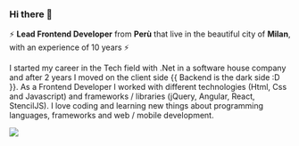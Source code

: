 ### Hi there 👋

<!--
**grandemayta/grandemayta** is a ✨ _special_ ✨ repository because its `README.md` (this file) appears on your GitHub profile.
-->

:zap:  **Lead Frontend Developer** from **Perù** that live in the beautiful city of **Milan**, with an experience of 10 years :zap:

I started my career in the Tech field with .Net in a software house company and after 2 years I moved on the client side {{ Backend is the dark side :D }}. As a Frontend Developer I worked with different technologies (Html, Css and Javascript) and frameworks / libraries (jQuery, Angular, React, StencilJS).
I love coding and learning new things about programming languages, frameworks and web / mobile development.

<img src="https://user-images.githubusercontent.com/6887120/87022846-57007a80-c1d7-11ea-8aa0-3146fe52b247.jpg">
